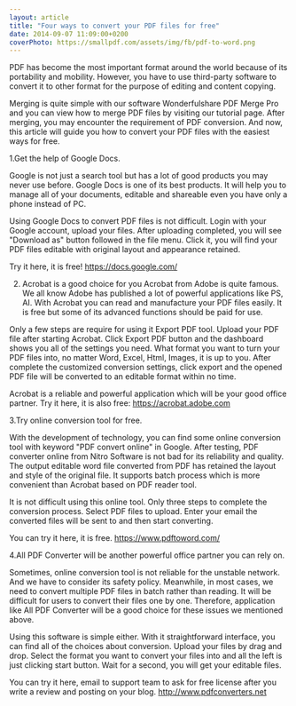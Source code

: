 ```yaml
---
layout: article
title: "Four ways to convert your PDF files for free"
date: 2014-09-07 11:09:00+0200
coverPhoto: https://smallpdf.com/assets/img/fb/pdf-to-word.png
---
```


PDF has become the most important format around the world because of its portability and mobility. However, you have to use third-party software to convert it to other format for the purpose of editing and content copying. 

Merging is quite simple with our software Wonderfulshare PDF Merge Pro and you can view how to merge PDF files by visiting our tutorial page. After merging, you may encounter the requirement of PDF conversion. And now, this article will guide you how to convert your PDF files with the easiest ways for free.

1.Get the help of Google Docs.

Google is not just a search tool but has a lot of good products you may never use before. Google Docs is one of its best products. It will help you to manage all of your documents, editable and shareable even you have only a phone instead of PC. 

Using Google Docs to convert PDF files is not difficult. Login with your Google account, upload your files. After uploading completed, you will see "Download as" button followed in the file menu. Click it, you will find your PDF files editable with original layout and appearance retained. 

Try it here, it is free! https://docs.google.com/

2.	Acrobat is a good choice for you
Acrobat from Adobe is quite famous. We all know Adobe has published a lot of powerful applications like PS, AI. With Acrobat you can read and manufacture your PDF files easily. It is free but some of its advanced functions should be paid for use. 

Only a few steps are require for using it Export PDF tool. Upload your PDF file after starting Acrobat. Click Export PDF button and the dashboard shows you all of the settings you need. What format you want to turn your PDF files into, no matter Word, Excel, Html, Images, it is up to you. After complete the customized conversion settings, click export and the opened PDF file will be converted to an editable format within no time. 

Acrobat is a reliable and powerful application which will be your good office partner. Try it here, it is also free: https://acrobat.adobe.com

3.Try online conversion tool for free.

With the development of technology, you can find some online conversion tool with keyword "PDF convert online" in Google. After testing, PDF converter online from Nitro Software is not bad for its reliability and quality. The output editable word file converted from PDF has retained the layout and style of the original file. It supports batch process which is more convenient than Acrobat based on PDF reader tool. 

It is not difficult using this online tool. Only three steps to complete the conversion process. Select PDF files to upload. Enter your email the converted files will be sent to and then start converting.

You can try it here, it is free. https://www.pdftoword.com/

4.All PDF Converter will be another powerful office partner you can rely on.

Sometimes, online conversion tool is not reliable for the unstable network. And we have to consider its safety policy. Meanwhile, in most cases, we need to convert multiple PDF files in batch rather than reading. It will be difficult for users to convert their files one by one. Therefore, application like All PDF Converter will be a good choice for these issues we mentioned above.

Using this software is simple either. With it straightforward interface, you can find all of the choices about conversion. Upload your files by drag and drop. Select the format you want to convert your files into and all the left is just clicking start button. Wait for a second, you will get your editable files.

You can try it here, email to support team to ask for free license after you write a review and posting on your blog. http://www.pdfconverters.net